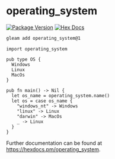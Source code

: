 # operating_system

[![Package Version](https://img.shields.io/hexpm/v/operating_system)](https://hex.pm/packages/operating_system)
[![Hex Docs](https://img.shields.io/badge/hex-docs-ffaff3)](https://hexdocs.pm/operating_system/)

```sh
gleam add operating_system@1
```

```gleam
import operating_system

pub type OS {
  Windows
  Linux
  MacOs
}

pub fn main() -> Nil {
  let os_name = operating_system.name()
  let os = case os_name {
    "windows_nt" -> Windows
    "linux" -> Linux
    "darwin" -> MacOs
    _ -> Linux
  }
}
```

Further documentation can be found at <https://hexdocs.pm/operating_system>.
